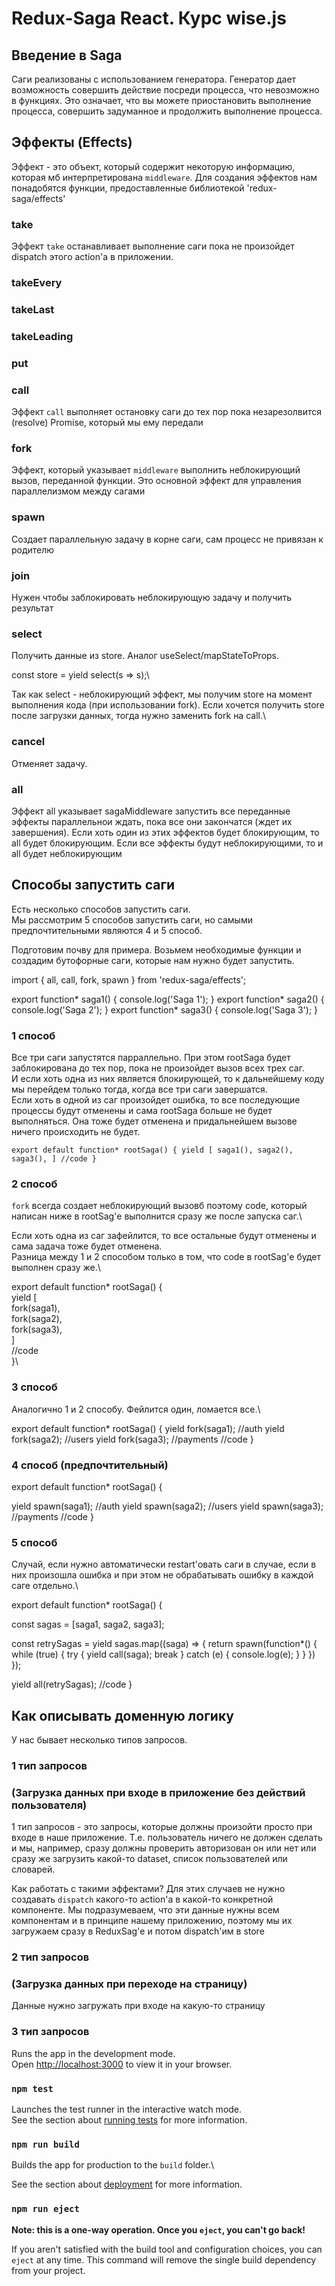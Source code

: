 # Redux-Saga React. Курс wise.js

## Введение в Saga

Саги реализованы с использованием генератора. Генератор дает возможность совершить действие посреди процесса, что невозможно в функциях. Это означает, что вы можете приостановить выполнение процесса, совершить задуманное и продолжить выполнение процесса.

## Эффекты (Effects)

Эффект - это объект, который содержит некоторую информацию, которая мб интерпретирована `middleware`. Для создания эффектов нам понадобятся функции, предоставленные библиотекой 'redux-saga/effects'

### take
Эффект `take` останавливает выполнение саги пока не произойдет dispatch этого action'а в приложении.

### takeEvery
### takeLast
### takeLeading
### put

### call
Эффект `call` выполняет остановку саги до тех пор пока незарезолвится (resolve) Promise, который мы ему передали

### fork
Эффект, который указывает `middleware` выполнить неблокирующий вызов, переданной функции. Это основной эффект для управления параллелизмом между сагами

### spawn
Создает параллельную задачу в корне саги, сам процесс не привязан к родителю

### join
Нужен чтобы заблокировать неблокирующую задачу и получить результат

### select
Получить данные из store. Аналог useSelect/mapStateToProps.

const store = yield select(s => s);\

Так как select - неблокирующий эффект, мы получим store на момент выполнения кода (при использовании fork). Если хочется получить store после загрузки данных, тогда нужно заменить fork на call.\ 

### cancel
Отменяет задачу.

### all
Эффект all указывает sagaMiddleware запустить все переданные эффекты параллельнои ждать, пока все они закончатся (ждет их завершения).
Если хоть один из этих эффектов будет блокирующим, то all будет блокирующим. Если все эффекты будут неблокирующими, то и all будет неблокирующим 



## Способы запустить саги

Есть несколько способов запустить саги.\
Мы рассмотрим 5 способов запустить саги, но самыми предпочтительными являются 4 и 5 способ.

Подготовим почву для примера. Возьмем необходимые функции и создадим бутофорные саги, которые нам нужно будет запустить.

import { all, call, fork, spawn } from 'redux-saga/effects';


export function* saga1() {
  console.log('Saga 1');
}
export function* saga2() {
  console.log('Saga 2');
}
export function* saga3() {
  console.log('Saga 3');
}

### 1 способ

Все три саги запустятся парраллельно.
При этом rootSaga будет заблокирована до тех пор, пока не произойдет вызов всех трех саг.\
И если хоть одна из них является блокирующей, то к дальнейшему коду мы перейдем только тогда, когда все три саги завершатся.\
Если хоть в одной из саг произойдет ошибка, то все последующие
процессы будут отменены и сама rootSaga больше не будет выполняться. Она тоже будет отменена и придальнейшем вызове ничего происходить не будет.


`export default function* rootSaga() {
  yield [
    saga1(),
    saga2(),
    saga3(),
  ]
  //code
}`


### 2 способ

`fork` всегда создает неблокирующий вызовб поэтому code, который написан ниже в rootSag'е выполнится сразу же после запуска саг.\

Если хоть одна из саг зафейлится, то все остальные будут отменены и сама задача тоже будет отменена.\
Разница между 1 и 2 способом только в том, что code 
в rootSag'е будет выполнен сразу же.\

export default function* rootSaga() {\
  yield [\
    fork(saga1),\
    fork(saga2),\
    fork(saga3),\
  ]\
  //code\
}\


### 3 способ

Аналогично 1 и 2 способу. Фейлится один, ломается все.\

  export default function* rootSaga() {
    yield fork(saga1); //auth
    yield fork(saga2); //users
    yield fork(saga3); //payments
    //code
  }


### 4 способ (предпочтительный)

export default function* rootSaga() {

  yield spawn(saga1); //auth
  yield spawn(saga2); //users
  yield spawn(saga3); //payments
  //code
}

### 5 способ

Случай, если нужно автоматически restart'овать саги в случае, если в них произошла ошибка и при этом не обрабатывать ошибку в каждой саге отдельно.\


export default function* rootSaga() {

  const sagas = [saga1, saga2, saga3];

  const retrySagas = yield sagas.map((saga) => {
    return spawn(function*() {
      while (true) {
        try {
          yield call(saga);
          break
        } catch (e) {
          console.log(e);
        }
      }
    })
  });

  yield all(retrySagas);
  //code 
}

## Как описывать доменную логику

У нас бывает несколько типов запросов.

### 1 тип запросов 
### (Загрузка данных при входе в приложение без действий пользователя)

1 тип запросов - это запросы, которые должны произойти просто при входе в наше приложение. Т.е. пользователь ничего не должен сделать и мы, например, сразу должны проверить авторизован он или нет или сразу же загрузить какой-то dataset, список пользователей или словарей.

Как работать с такими эффектами? Для этих случаев не нужно создавать `dispatch` какого-то action'а в какой-то конкретной компоненте. Мы подразумеваем, что эти данные нужны всем компонентам и в принципе нашему приложению, поэтому мы их загружаем сразу в ReduxSag'е и потом dispatch'им в store

### 2 тип запросов 
### (Загрузка данных при переходе на страницу)
Данные нужно загружать при входе на какую-то страницу

### 3 тип запросов




Runs the app in the development mode.\
Open [http://localhost:3000](http://localhost:3000) to view it in your browser.

### `npm test`

Launches the test runner in the interactive watch mode.\
See the section about [running tests](https://facebook.github.io/create-react-app/docs/running-tests) for more information.

### `npm run build`

Builds the app for production to the `build` folder.\


See the section about [deployment](https://facebook.github.io/create-react-app/docs/deployment) for more information.

### `npm run eject`

**Note: this is a one-way operation. Once you `eject`, you can't go back!**

If you aren't satisfied with the build tool and configuration choices, you can `eject` at any time. This command will remove the single build dependency from your project.